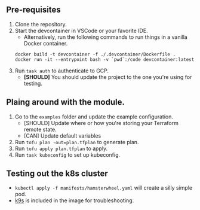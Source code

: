 ## Pre-requisites

1. Clone the repository.
2. Start the devcontainer in VSCode or your favorite IDE.
    - Alternatively, run the following commands to run things in a vanilla Docker container.
    ```
    docker build -t devcontainer -f ./.devcontainer/Dockerfile .
    docker run -it --entrypoint bash -v `pwd`:/code devcontainer:latest
    ```
3. Run `task auth` to authenticate to GCP. 
    - **[SHOULD]** You should update the project to the one you're using for testing.

## Plaing around with the module.
1. Go to the `examples` folder and update the example configuration.
    - [SHOULD] Update where or how you're storing your Terraform remote state.
    - [CAN] Update default variables
2. Run `tofu plan -out=plan.tfplan` to generate plan.
3. Run `tofu apply plan.tfplan` to apply.
4. Run `task kubeconfig` to set up kubeconfig.

## Testing out the k8s cluster
- `kubectl apply -f manifests/hamsterwheel.yaml` will create a silly simple pod.
- [k9s](https://k9scli.io/) is included in the image for troubleshooting.
